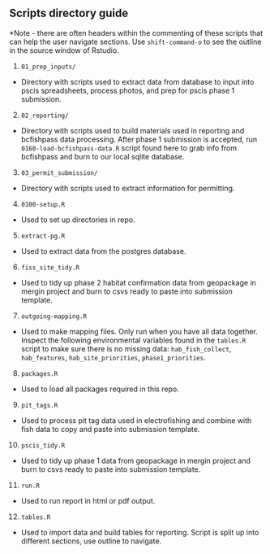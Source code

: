 ## Scripts directory guide

*Note - there are often headers within the commenting of these scripts that can help the user navigate sections.  Use `shift-command-o` to see the outline in the source window of Rstudio.

1.  `01_prep_inputs/`

-   Directory with scripts used to extract data from database to input into pscis spreadsheets, process photos, and prep for pscis phase 1 submission.

2.  `02_reporting/`

-   Directory with scripts used to build materials used in reporting and bcfishpass data processing. After phase 1 submission is accepted, run `0160-load-bcfishpass-data.R` script found here to grab info from bcfishpass and burn to our local sqlite database.  

3.  `03_permit_submission/`

-   Directory with scripts used to extract information for permitting.

4.  `0100-setup.R`

-   Used to set up directories in repo.

5.  `extract-pg.R`

-   Used to extract data from the postgres database.

6.  `fiss_site_tidy.R`

-   Used to tidy up phase 2 habitat confirmation data from geopackage in mergin project and burn to csvs ready to paste into submission template.

7.  `outgoing-mapping.R`

-   Used to make mapping files. Only run when you have all data together. Inspect the following environmental variables found in the `tables.R` script to make sure there is no missing data: `hab_fish_collect`, `hab_features`, `hab_site_priorities`, `phase1_priorities`.

8.  `packages.R`

-   Used to load all packages required in this repo.

9.  `pit_tags.R`

-   Used to process pit tag data used in electrofishing and combine with fish data to copy and paste into submission template.

10. `pscis_tidy.R`

-   Used to tidy up phase 1 data from geopackage in mergin project and burn to csvs ready to paste into submission template.

11. `run.R`

-   Used to run report in html or pdf output.

12. `tables.R`

-   Used to import data and build tables for reporting. Script is split up into different sections, use outline to navigate.
